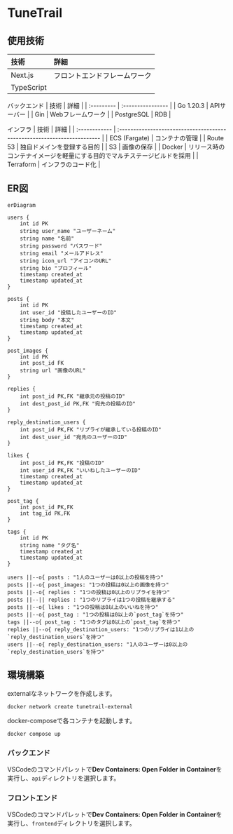 # TuneTrail

## 使用技術

| 技術       | 詳細                         |
| :--------- | :--------------------------- |
| Next.js    | フロントエンドフレームワーク |
| TypeScript |                              |


バックエンド
| 技術       | 詳細              |
| :--------- | :---------------- |
| Go 1.20.3  | APIサーバー       |
| Gin        | Webフレームワーク |
| PostgreSQL | RDB               |

インフラ
| 技術          | 詳細                                                                     |
| :------------ | :----------------------------------------------------------------------- |
| ECS (Fargate) | コンテナの管理                                                           |
| Route 53      | 独自ドメインを登録する目的                                               |
| S3            | 画像の保存                                                               |
| Docker        | リリース時のコンテナイメージを軽量にする目的でマルチステージビルドを採用 |
| Terraform     | インフラのコード化                                                       |

## ER図

```mermaid
erDiagram

users {
    int id PK
    string user_name "ユーザーネーム"
    string name "名前"
    string password "パスワード"
    string email "メールアドレス"
    string icon_url "アイコンのURL"
    string bio "プロフィール"
    timestamp created_at
    timestamp updated_at
}

posts {
    int id PK
    int user_id "投稿したユーザーのID"
    string body "本文"
    timestamp created_at
    timestamp updated_at
}

post_images {
    int id PK
    int post_id FK
    string url "画像のURL"
}

replies {
    int post_id PK,FK "継承元の投稿のID"
    int dest_post_id PK,FK "宛先の投稿のID"
}

reply_destination_users {
    int post_id PK,FK "リプライが継承している投稿のID"
    int dest_user_id "宛先のユーザーのID"
}

likes {
    int post_id PK,FK "投稿のID"
    int user_id PK,FK "いいねしたユーザーのID"
    timestamp created_at
    timestamp updated_at
}

post_tag {
    int post_id PK,FK
    int tag_id PK,FK
}

tags {
    int id PK
    string name "タグ名"
    timestamp created_at
    timestamp updated_at
}

users ||--o{ posts : "1人のユーザーは0以上の投稿を持つ"
posts ||--o{ post_images: "1つの投稿は0以上の画像を持つ"
posts ||--o{ replies : "1つの投稿は0以上のリプライを持つ"
posts ||--|| replies : "1つのリプライは1つの投稿を継承する"
posts ||--o{ likes : "1つの投稿は0以上のいいねを持つ"
posts ||--o{ post_tag : "1つの投稿は0以上の`post_tag`を持つ"
tags ||--o{ post_tag : "1つのタグは0以上の`post_tag`を持つ"
replies ||--o{ reply_destination_users: "1つのリプライは1以上の`reply_destination_users`を持つ"
users ||--o{ reply_destination_users: "1人のユーザーは0以上の`reply_destination_users`を持つ"

```

## 環境構築

externalなネットワークを作成します。

```
docker network create tunetrail-external
```

docker-composeで各コンテナを起動します。

```
docker compose up
```
### バックエンド

VSCodeのコマンドパレットで**Dev Containers: Open Folder in Container**を実行し、`api`ディレクトリを選択します。

### フロントエンド

VSCodeのコマンドパレットで**Dev Containers: Open Folder in Container**を実行し、`frontend`ディレクトリを選択します。
